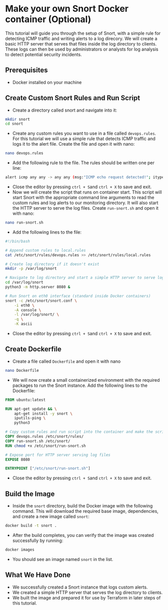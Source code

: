 # Make your own Snort Docker container (Optional)

This tutorial will guide you through the setup of Snort, with a simple rule for detecting ICMP traffic and writing alerts to a log direcory. We will create a basic HTTP server that serves that files inside the log directory to clients. These logs can then be used by administrators or analysts for log analysis to detect potential security incidents.

## Prerequisites
 - Docker installed on your machine

## Create Custom Snort Rules and Run Script
- Create a directory called snort and navigate into it:
```bash
mkdir snort
cd snort
```
- Create any custom rules you want to use in a file called `devops.rules`. For this tutorial we will use a simple rule that detects ICMP traffic and logs it to the alert file. Create the file and open it with nano:
```bash
nano devops.rules
```
- Add the following rule to the file. The rules should be written one per line:
```bash
alert icmp any any -> any any (msg:"ICMP echo request detected!"; itype:8; sid:10000001;)
```
- Close the editor by pressing `ctrl + S`and `ctrl + X` to save and exit.
- Now we will create the script that runs on container start. This script will start Snort with the appropriate command line arguments to read the custom rules and log alerts to our monitoring directory. It will also start the HTTP server to serve the log files. Create `run-snort.sh` and open it with nano:
```bash
nano run-snort.sh
```
- Add the following lines to the file:
```bash
#!/bin/bash

# Append custom rules to local.rules
cat /etc/snort/rules/devops.rules >> /etc/snort/rules/local.rules

# Create log directory if it doesn't exist
mkdir -p /var/log/snort

# Navigate to log directory and start a simple HTTP server to serve log files in the background
cd /var/log/snort
python3 -m http.server 8080 &

# Run Snort on eth0 interface (standard inside Docker containers)
snort -c /etc/snort/snort.conf \
	-i eth0 \
	-A console \
	-l /var/log/snort/ \
	-q \
	-K ascii
```
- Close the editor by pressing `ctrl + S`and `ctrl + X` to save and exit.

## Create Dockerfile
- Create a file called `Dockerfile` and open it with nano
```bash
nano Dockerfile
```
- We will now create a small containerized environment with the required packages to run the Snort instance. Add the following lines to the Dockerfile:
```Dockerfile
FROM ubuntu:latest

RUN apt-get update && \
	apt-get install -y snort \
	iputils-ping \
	python3

# Copy custom rules and run script into the container and make the script executable
COPY devops.rules /etc/snort/rules/
COPY run-snort.sh /etc/snort/
RUN chmod +x /etc/snort/run-snort.sh

# Expose port for HTTP server serving log files
EXPOSE 8080

ENTRYPOINT ["/etc/snort/run-snort.sh"]
```
- Close the editor by pressing `ctrl + S`and `ctrl + X` to save and exit.

## Build the Image
- Inside the `snort` directory, build the Docker image with the following command. This will download the required base image, dependencies, and create a new image called `snort`:
```bash
docker build -t snort .
```
- After the build completes, you can verify that the image was created successfully by running:
```bash
docker images
```
- You should see an image named `snort` in the list.

## What We Have Done
- We successfully created a Snort instance that logs custom alerts.
- We created a simple HTTP server that serves the log directory to clients.
- We built the image and prepared it for use by Terraform in later steps of this tutorial.
